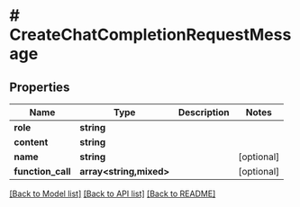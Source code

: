 # # CreateChatCompletionRequestMessage

## Properties

Name | Type | Description | Notes
------------ | ------------- | ------------- | -------------
**role** | **string** |  |
**content** | **string** |  |
**name** | **string** |  | [optional]
**function_call** | **array<string,mixed>** |  | [optional]

[[Back to Model list]](../../README.md#models) [[Back to API list]](../../README.md#endpoints) [[Back to README]](../../README.md)
